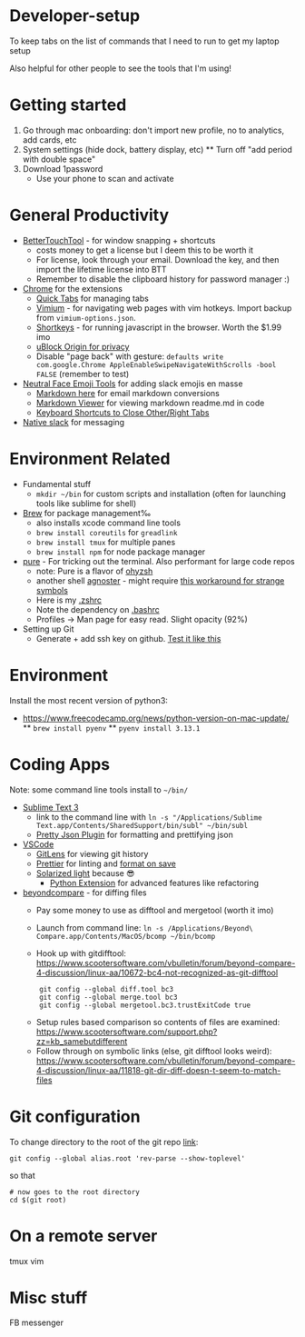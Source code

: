 # Developer-setup
To keep tabs on the list of commands that I need to run to get my laptop setup 

Also helpful for other people to see the tools that I'm using!
# Getting started
1. Go through mac onboarding: don't import new profile, no to analytics, add cards, etc
2. System settings (hide dock, battery display, etc)
   ** Turn off "add period with double space"
4. Download 1password
   * Use your phone to scan and activate
  
# General Productivity
* [BetterTouchTool](https://folivora.ai/) - for window snapping + shortcuts
  * costs money to get a license but I deem this to be worth it
  * For license, look through your email. Download the key, and then import the lifetime license into BTT
  * Remember to disable the clipboard history for password manager :)
* [Chrome](https://www.google.com/chrome/) for the extensions
  * [Quick Tabs](https://chrome.google.com/webstore/detail/quick-tabs/jnjfeinjfmenlddahdjdmgpbokiacbbb?hl=en) for managing tabs
  * [Vimium](https://chrome.google.com/webstore/detail/vimium/dbepggeogbaibhgnhhndojpepiihcmeb?hl=en) - for navigating web pages with vim hotkeys. Import backup from `vimium-options.json`.
  * [Shortkeys](https://chrome.google.com/webstore/detail/shortkeys-custom-keyboard/logpjaacgmcbpdkdchjiaagddngobkck?hl=en) - for running javascript in the browser. Worth the $1.99 imo
  * [uBlock Origin for privacy](https://chrome.google.com/webstore/detail/ublock-origin/cjpalhdlnbpafiamejdnhcphjbkeiagm?hl=en)
  * Disable "page back" with gesture: `defaults write com.google.Chrome AppleEnableSwipeNavigateWithScrolls -bool FALSE` (remember to test)
* [Neutral Face Emoji Tools](https://chrome.google.com/webstore/detail/neutral-face-emoji-tools/anchoacphlfbdomdlomnbbfhcmcdmjej/related?hl=en) for adding slack emojis en masse
  * [Markdown here](https://chrome.google.com/webstore/detail/markdown-here/elifhakcjgalahccnjkneoccemfahfoa/related?hl=en) for email markdown conversions
  * [Markdown Viewer](https://chrome.google.com/webstore/detail/markdown-viewer/ckkdlimhmcjmikdlpkmbgfkaikojcbjk/related?hl=en) for viewing markdown readme.md in code
   * [Keyboard Shortcuts to Close Other/Right Tabs
](https://chrome.google.com/webstore/detail/keyboard-shortcuts-to-clo/dkoadhojigekhckndaehenfbhcgfeepl?hl=en)
* [Native slack](https://slack.com/downloads/mac) for messaging

# Environment Related
* Fundamental stuff
  * `mkdir ~/bin` for custom scripts and installation (often for launching tools like sublime for shell)
* [Brew](https://brew.sh/) for package management‰
  * also installs xcode command line tools
  * `brew install coreutils` for `greadlink`
  * `brew install tmux` for multiple panes
  * `brew install npm` for node package manager
* [pure](https://github.com/sindresorhus/pure) - For tricking out the terminal. Also performant for large code repos
  * note: Pure is a flavor of [ohyzsh](https://github.com/ohmyzsh/ohmyzsh)
  * another shell [agnoster](https://github.com/agnoster/agnoster-zsh-theme) - might require [this workaround for strange symbols](https://github.com/ohmyzsh/ohmyzsh/issues/1906#issuecomment-275733922)
  * Here is my [.zshrc](https://github.com/theleastinterestingcoder/developer-setup/blob/master/bash/.zshrc)
  * Note the dependency on [.bashrc](https://github.com/theleastinterestingcoder/developer-setup/blob/master/bash/.bashrc)
  * Profiles -> Man page for easy read. Slight opacity (92%)
* Setting up Git
  * Generate + add ssh key on github. [Test it like this](https://docs.github.com/en/free-pro-team@latest/github/authenticating-to-github/testing-your-ssh-connection)

# Environment
Install the most recent version of python3:
- https://www.freecodecamp.org/news/python-version-on-mac-update/
** `brew install pyenv`
** `pyenv install 3.13.1`
  
# Coding Apps
Note: some command line tools install to `~/bin/`

* [Sublime Text 3](https://www.sublimetext.com/3)
  * link to the command line with `ln -s "/Applications/Sublime Text.app/Contents/SharedSupport/bin/subl" ~/bin/subl`
  * [Pretty Json Plugin](https://packagecontrol.io/packages/Pretty%20JSON) for formatting and prettifying json
* [VSCode](https://code.visualstudio.com/)
  * [GitLens](https://marketplace.visualstudio.com/items?itemName=eamodio.gitlens) for viewing git history
  * [Prettier](https://marketplace.visualstudio.com/items?itemName=esbenp.prettier-vscode) for linting and [format on save](https://stackoverflow.com/questions/39494277/how-do-you-format-code-on-save-in-vs-code)
  * [Solarized light](https://marketplace.visualstudio.com/items?itemName=AnnaOwens.solarizedLightThemeVS) because 😎
    * [Python Extension](https://marketplace.visualstudio.com/items?itemName=ms-python.python) for advanced features like refactoring
* [beyondcompare](https://www.scootersoftware.com/) - for diffing files
  * Pay some money to use as difftool and mergetool (worth it imo)
  * Launch from command line: `ln -s /Applications/Beyond\ Compare.app/Contents/MacOS/bcomp ~/bin/bcomp`
  
  * Hook up with gitdifftool: https://www.scootersoftware.com/vbulletin/forum/beyond-compare-4-discussion/linux-aa/10672-bc4-not-recognized-as-git-difftool
   ```
       git config --global diff.tool bc3
       git config --global merge.tool bc3
       git config --global mergetool.bc3.trustExitCode true
     ```
   * Setup rules based comparison so contents of files are examined: https://www.scootersoftware.com/support.php?zz=kb_samebutdifferent
   * Follow through on symbolic links (else, git difftool looks weird): https://www.scootersoftware.com/vbulletin/forum/beyond-compare-4-discussion/linux-aa/11818-git-dir-diff-doesn-t-seem-to-match-files

# Git configuration

To change directory to the root of the git repo [link](https://stackoverflow.com/questions/957928/is-there-a-way-to-get-the-git-root-directory-in-one-command):
```
git config --global alias.root 'rev-parse --show-toplevel'
```
so that
```
# now goes to the root directory 
cd $(git root) 
```
# On a remote server
tmux
vim

# Misc stuff
FB messenger

